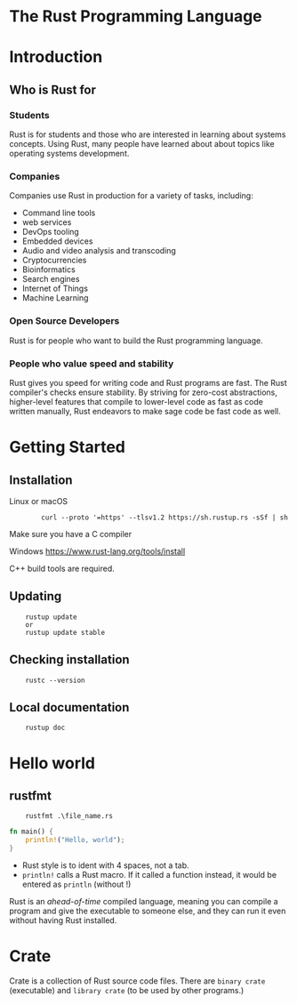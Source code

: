 # The Rust Programming Language

# Introduction

## Who is Rust for
### Students
Rust is for students and those who are interested in learning about systems concepts. Using Rust, many people have learned about about topics like operating systems development.

### Companies
Companies use Rust in production for a variety of tasks, including:
* Command line tools
* web services 
* DevOps tooling 
* Embedded devices 
* Audio and video analysis and transcoding
* Cryptocurrencies
* Bioinformatics
* Search engines
* Internet of Things
* Machine Learning

### Open Source Developers
Rust is for people who want to build the Rust programming language.

### People who value speed and stability
Rust gives you speed for writing code and Rust programs are fast. The Rust compiler's checks ensure stability. By striving for zero-cost abstractions, higher-level features that compile to lower-level code as fast as code written manually, Rust endeavors to make sage code be fast code as well.

# Getting Started
## Installation
Linux or macOS

            curl --proto '=https' --tlsv1.2 https://sh.rustup.rs -sSf | sh

Make sure you have a C compiler

Windows
https://www.rust-lang.org/tools/install

C++ build tools are required.

## Updating

        rustup update
        or
        rustup update stable


## Checking installation

        rustc --version

## Local documentation

        rustup doc

# Hello world

## rustfmt

        rustfmt .\file_name.rs

```Rust
fn main() {
    println!("Hello, world");
}
```

* Rust style is to ident with 4 spaces, not a tab.
* `println!` calls a Rust macro. If it called a function instead, it would be entered as `println` (without !)

Rust is an *ahead-of-time* compiled language, meaning you can compile a program and give the executable to someone else, and they can run it even without having Rust installed.


# Crate

Crate is a collection of Rust source code files. There are `binary crate` (executable) and `library crate` (to be used by other programs.)

